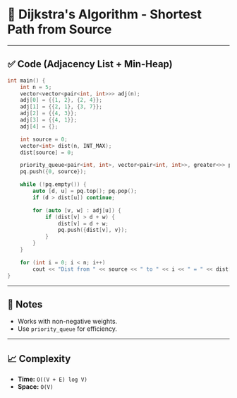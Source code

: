 # 🚗 Dijkstra's Algorithm - Shortest Path from Source

---

## ✅ Code (Adjacency List + Min-Heap)

```cpp
int main() {
    int n = 5;
    vector<vector<pair<int, int>>> adj(n);
    adj[0] = {{1, 2}, {2, 4}};
    adj[1] = {{2, 1}, {3, 7}};
    adj[2] = {{4, 3}};
    adj[3] = {{4, 1}};
    adj[4] = {};

    int source = 0;
    vector<int> dist(n, INT_MAX);
    dist[source] = 0;

    priority_queue<pair<int, int>, vector<pair<int, int>>, greater<>> pq;
    pq.push({0, source});

    while (!pq.empty()) {
        auto [d, u] = pq.top(); pq.pop();
        if (d > dist[u]) continue;

        for (auto [v, w] : adj[u]) {
            if (dist[v] > d + w) {
                dist[v] = d + w;
                pq.push({dist[v], v});
            }
        }
    }

    for (int i = 0; i < n; i++)
        cout << "Dist from " << source << " to " << i << " = " << dist[i] << "\n";
}
```

---

## 📘 Notes

- Works with non-negative weights.
- Use `priority_queue` for efficiency.

---

## 📈 Complexity

- **Time:** `O((V + E) log V)`
- **Space:** `O(V)` 